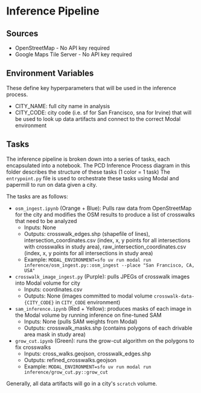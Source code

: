 # Inference Pipeline

## Sources
- OpenStreetMap - No API key required
- Google Maps Tile Server - No API key required

## Environment Variables
These define key hyperparameters that will be used in the inference process.
- CITY_NAME: full city name in analysis
- CITY_CODE: city code (i.e. sf for San Francisco, sna for Irvine) that will be used to look up data artifacts and connect to the correct Modal environment

## Tasks
The inference pipeline is broken down into a series of tasks, each encapsulated into a notebook.
The PCD Inference Process diagram in this folder describes the structure of these tasks (1 color = 1 task)
The `entrypoint.py` file is used to orchestrate these tasks using Modal and papermill to run on data given a city.

The tasks are as follows:
- `osm_ingest.ipynb` (Orange + Blue): Pulls raw data from OpenStreetMap for the city and modifies the OSM results to produce a list of crosswalks that need to be analyzed
  - Inputs: None
  - Outputs: crosswalk_edges.shp (shapefile of lines), intersection_coordinates.csv (index, x, y points for all intersections with crosswalks in study area), raw_intersection_coordinates.csv (index, x, y points for all intersections in study area)
  - Example: `MODAL_ENVIRONMENT=sfo uv run modal run inference/osm_ingest.py::osm_ingest --place "San Francisco, CA, USA"`
- `crosswalk_image_ingest.py` (Purple): pulls JPEGs of crosswalk images into Modal volume for city
  - Inputs: coordinates.csv
  - Outputs: None (images committed to modal volume `crosswalk-data-{CITY_CODE}` in `CITY_CODE` environment)
- `sam_inference.ipynb` (Red + Yellow): produces masks of each image in the Modal volume by running inference on fine-tuned SAM
  - Inputs: None (pulls SAM weights from Modal)
  - Outputs: crosswalk_masks.shp (contains polygons of each drivable area mask in study area)
- `grow_cut.ipynb` (Green): runs the grow-cut algorithm on the polygons to fix crosswalks
  - Inputs: cross_walks.geojson, crosswalk_edges.shp
  - Outputs: refined_crosswalks.geojson
  - Example: `MODAL_ENVIRONMENT=sfo uv run modal run inference/grow_cut.py::grow_cut`

Generally, all data artifacts will go in a city's `scratch` volume.
